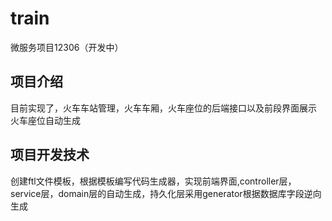 # train
微服务项目12306（开发中）
## 项目介绍
目前实现了，火车车站管理，火车车厢，火车座位的后端接口以及前段界面展示
火车座位自动生成
## 项目开发技术
创建ftl文件模板，根据模板编写代码生成器，实现前端界面,controller层，service层，domain层的自动生成，持久化层采用generator根据数据库字段逆向生成

